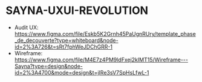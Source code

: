 # SAYNA-UXUI-REVOLUTION

- Audit UX: https://www.figma.com/file/Eskb5K2Grnh45PaUgnRUry/template_phase_de_decouverte?type=whiteboard&node-id=2%3A726&t=sRt7fphWeJDChGRR-1
- Wireframe: https://www.figma.com/file/M4E7z4PM9ldFxej2kIMT15/Wireframe---Sayna?type=design&node-id=2%3A4700&mode=design&t=jIRe3sV7SpHsLfwL-1
